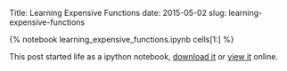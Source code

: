 Title: Learning Expensive Functions 
date: 2015-05-02
slug: learning-expensive-functions

{% notebook learning_expensive_functions.ipynb cells[1:] %}

This post started life as a ipython notebook,
[download it](/downloads/notebooks/learning_expensive_functions.ipynb)
or
[view it](http://nbviewer.ipython.org/url/betatim.github.io//downloads/notebooks/learning_expensive_functions.ipynb) online.
